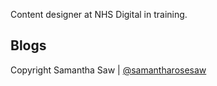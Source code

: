 
<p>Content designer at NHS Digital in training.</p>

<h2>Blogs</h2> 





<p>
Copyright Samantha Saw
|
<a href="https://twitter.com/samantharosesaw/">@samantharosesaw</a>
</p>

